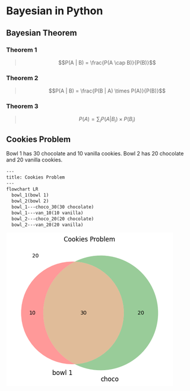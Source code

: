 # Bayesian in Python

## Bayesian Theorem

### Theorem 1
>$$P(A | B) = \frac{P(A \cap B)}{P(B)}$$

### Theorem 2
>$$P(A | B) = \frac{P(B | A) \times P(A)}{P(B)}$$

### Theorem 3
>$$P(A) = \sum_i P(A | B_i) \times P(B_i)$$

## Cookies Problem
Bowl 1 has 30 chocolate and 10 vanilla cookies. Bowl 2 has 20 chocolate and 20 vanilla cookies.

```mermaid
---
title: Cookies Problem
---
flowchart LR
  bowl_1(bowl 1)
  bowl_2(bowl 2)
  bowl_1---choco_30(30 chocolate)
  bowl_1---van_10(10 vanilla)
  bowl_2---choco_20(20 chocolate)
  bowl_2---van_20(20 vanilla)
```

![venn_cookies](images/venn_cookies.png "Venn's diagram illustrating the Cookies problem")
